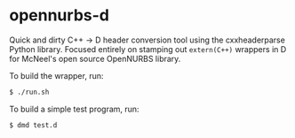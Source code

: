 # opennurbs-d

Quick and dirty C++ -> D header conversion tool using the cxxheaderparse Python library.
Focused entirely on stamping out `extern(C++)` wrappers in D for McNeel's open source OpenNURBS library.

To build the wrapper, run:
```sh
$ ./run.sh
```
To build a simple test program, run:
```sh
$ dmd test.d
```
